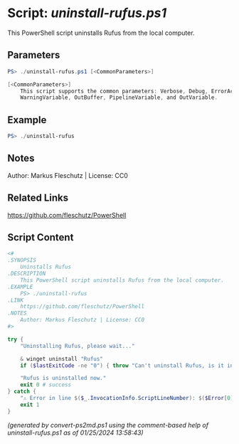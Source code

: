 Script: *uninstall-rufus.ps1*
========================

This PowerShell script uninstalls Rufus from the local computer.

Parameters
----------
```powershell
PS> ./uninstall-rufus.ps1 [<CommonParameters>]

[<CommonParameters>]
    This script supports the common parameters: Verbose, Debug, ErrorAction, ErrorVariable, WarningAction, 
    WarningVariable, OutBuffer, PipelineVariable, and OutVariable.
```

Example
-------
```powershell
PS> ./uninstall-rufus

```

Notes
-----
Author: Markus Fleschutz | License: CC0

Related Links
-------------
https://github.com/fleschutz/PowerShell

Script Content
--------------
```powershell
<#
.SYNOPSIS
	Uninstalls Rufus
.DESCRIPTION
	This PowerShell script uninstalls Rufus from the local computer.
.EXAMPLE
	PS> ./uninstall-rufus
.LINK
	https://github.com/fleschutz/PowerShell
.NOTES
	Author: Markus Fleschutz | License: CC0
#>

try {
	"Uninstalling Rufus, please wait..."

	& winget uninstall "Rufus"
	if ($lastExitCode -ne "0") { throw "Can't uninstall Rufus, is it installed?" }

	"Rufus is uninstalled now."
	exit 0 # success
} catch {
	"⚠️ Error in line $($_.InvocationInfo.ScriptLineNumber): $($Error[0])"
	exit 1
}
```

*(generated by convert-ps2md.ps1 using the comment-based help of uninstall-rufus.ps1 as of 01/25/2024 13:58:43)*
